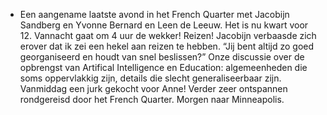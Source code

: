 - Een aangename laatste avond in het French Quarter met Jacobijn Sandberg en Yvonne Bernard en Leen de Leeuw. Het is nu kwart voor 12. Vannacht gaat om 4 uur de wekker! Reizen! Jacobijn verbaasde zich erover dat ik zei een hekel aan reizen te hebben. “Jij bent altijd zo goed georganiseerd en houdt van snel beslissen?” Onze discussie over de opbrengst van Artifical Intelligence en Education: algemeenheden die soms oppervlakkig zijn, details die slecht generaliseerbaar zijn. Vanmiddag een jurk gekocht voor Anne! Verder zeer ontspannen rondgereisd door het French Quarter. Morgen naar Minneapolis.